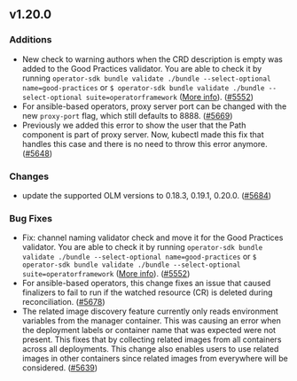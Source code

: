 ## v1.20.0

### Additions

- New check to warning authors when the CRD description is empty was added to the Good Practices validator. You are able to check it by running `operator-sdk bundle validate ./bundle --select-optional name=good-practices` or `$ operator-sdk bundle validate ./bundle --select-optional suite=operatorframework` ([More info](https://github.com/operator-framework/api/pull/234)). ([#5552](https://github.com/operator-framework/operator-sdk/pull/5552))
- For ansible-based operators, proxy server port can be changed with the new `proxy-port` flag, which still defaults to 8888. ([#5669](https://github.com/operator-framework/operator-sdk/pull/5669))
- Previously we added this error to show the user that the Path component is part of proxy server. Now, kubectl made this fix that handles this case and there is no need to throw this error anymore. ([#5648](https://github.com/operator-framework/operator-sdk/pull/5648))

### Changes

- update the supported OLM versions to 0.18.3, 0.19.1, 0.20.0. ([#5684](https://github.com/operator-framework/operator-sdk/pull/5684))

### Bug Fixes

- Fix: channel naming validator check and move it for the Good Practices validator. You are able to check it by running `operator-sdk bundle validate ./bundle --select-optional name=good-practices` or `$ operator-sdk bundle validate ./bundle --select-optional suite=operatorframework` ([More info](https://github.com/operator-framework/api/pull/231)). ([#5552](https://github.com/operator-framework/operator-sdk/pull/5552))
- For ansible-based operators, this change fixes an issue that caused finalizers to fail to run if the watched resource (CR) is deleted during reconciliation. ([#5678](https://github.com/operator-framework/operator-sdk/pull/5678))
- The related image discovery feature currently only reads environment variables from the manager container. This was causing an error when the deployment labels or container name that was expected were not present. This fixes that by collecting related images from all containers across all deployments.
This change also enables users to use related images in other containers since related images from everywhere will be considered. ([#5639](https://github.com/operator-framework/operator-sdk/pull/5639))
